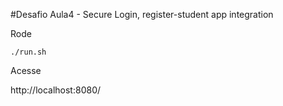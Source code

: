 #Desafio Aula4 - Secure Login, register-student app integration

Rode 

`./run.sh`

Acesse 

http://localhost:8080/
